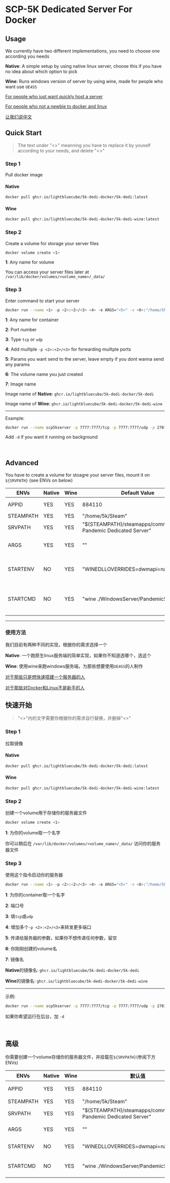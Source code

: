 # SCP-5K Dedicated Server For Docker

## Usage

We currently have two different implementations, you need to choose one according you needs

**Native**: A simple setup by using native linux server, choose this if you have no idea about which option to pick

**Wine**: Runs windows version of server by using wine, made for people who want use `UE4SS`

[For people who just want quickly host a server](#quick-start)

[For people who not a newbie to docker and linux](#advanced)

[让我们说中文](#使用方法)

## Quick Start

> The text under "<>" meanning you have to replace it by youself according to your needs, and delete "<>"

### Step 1

Pull docker image

#### Native

```bash
docker pull ghcr.io/lightbluecube/5k-dedi-docker/5k-dedi:latest
```
#### Wine

```bash
docker pull ghcr.io/lightbluecube/5k-dedi-docker/5k-dedi-wine:latest
```

### Step 2

Create a volume for storage your server files

```bash
docker volume create <1>
```

**1**: Any name for volume

You can access your server files later at `/var/lib/docker/volumes/<volume_name>/_data/`

### Step 3

Enter command to start your server

```bash
docker run --name <1> -p <2>:<2>/<3> <4> -e ARGS="<5>" -v <6>:"/home/5k/Steam/steamapps/common/SCP Pandemic Dedicated Server" <7>
```

**1**: Any name for container

**2**: Port number

**3**: Type `tcp` or `udp`

**4**: Add muiltple `-p <2>:<2>/<3>` for forwarding muiltple ports

**5**: Params you want send to the server, leave empty if you dont wanna send any params

**6**: The volume name you just created

**7**: Image name

Image name of **Native**: `ghcr.io/lightbluecube/5k-dedi-docker/5k-dedi`

Image name of **Wine**: `ghcr.io/lightbluecube/5k-dedi-docker/5k-dedi-wine`

----

Example:

```bash
docker run --name scp5kserver -p 7777:7777/tcp -p 7777:7777/udp -p 27015:27015/tcp -p 27015:27015/udp -e ARGS="M_Sewer_CanalPVP -maprotation=M_Sewer_CanalPVP" -v 5k_volume:"/home/5k/Steam/steamapps/common/SCP Pandemic Dedicated Server" ghcr.io/lightbluecube/5k-dedi-docker/5k-dedi
```

Add `-d` if you want it running on background

<br/>

## Advanced

You have to create a volume for stoagre your server files, mount it on `${SRVPATH}` (see ENVs on below)

| ENVs      	| Native 	| Wine 	| Default Value                                                 	| Description                                                                           	|
|-----------	|--------	|------	|---------------------------------------------------------------	|---------------------------------------------------------------------------------------	|
| APPID     	| YES    	| YES  	| 884110                                                        	| Game server's steam appid                                                             	|
| STEAMPATH 	| YES    	| YES  	| "/home/5k/Steam"                                              	| Steamcmd path                                                                         	|
| SRVPATH   	| YES    	| YES  	| "${STEAMPATH}/steamapps/common/SCP Pandemic Dedicated Server" 	| Game server path                                                                      	|
| ARGS      	| YES    	| YES  	| ""                                                            	| The params you want sent to the server                                                	|
| STARTENV  	| NO     	| YES  	| "WINEDLLOVERRIDES=dwmapi=native,builtin"                      	| Start environments, **modify may result in `UE4SS` not loading**                      	|
| STARTCMD  	| NO     	| YES  	| "wine ./WindowsServer/PandemicServer.exe"                     	| Start command, used to start the server, a modify example: `"wine ./StartServer.bat"` 	|

----

### 使用方法

我们目前有两种不同的实现，根据你的需求选择一个

**Native**: 一个跑原生linux服务端的简单实现，如果你不知道选哪个，选这个

**Wine**: 使用wine来跑windows服务端，为那些想要使用`UE4SS`的人制作

[对于那些只是想快速搭建一个服务器的人](#快速开始)

[对于那些对Docker和Linux不是新手的人](#高级)


## 快速开始

> "<>"内的文字需要你根据你的需求自行替换，并删掉"<>"

### Step 1

拉取镜像

#### Native

```bash
docker pull ghcr.io/lightbluecube/5k-dedi-docker/5k-dedi:latest
```
#### Wine

```bash
docker pull ghcr.io/lightbluecube/5k-dedi-docker/5k-dedi-wine:latest
```

### Step 2

创建一个volume用于存储你的服务器文件

```bash
docker volume create <1>
```

**1**: 为你的volume取一个名字

你可以稍后在 `/var/lib/docker/volumes/<volume_name>/_data/` 访问你的服务器文件

### Step 3

使用这个指令启动你的服务器

```bash
docker run --name <1> -p <2>:<2>/<3> <4> -e ARGS="<5>" -v <6>:"/home/5k/Steam/steamapps/common/SCP Pandemic Dedicated Server" <7>
```

**1**: 为你的container取一个名字

**2**: 端口号

**3**: 填`tcp`或`udp`

**4**: 增加多个`-p <2>:<2>/<3>`来转发更多端口

**5**: 传递给服务器的参数，如果你不想传递任何参数，留空

**6**: 你刚刚创建的volume名

**7**: 镜像名

**Native**的镜像名: `ghcr.io/lightbluecube/5k-dedi-docker/5k-dedi`

**Wine**的镜像名: `ghcr.io/lightbluecube/5k-dedi-docker/5k-dedi-wine`

----

示例:

```bash
docker run --name scp5kserver -p 7777:7777/tcp -p 7777:7777/udp -p 27015:27015/tcp -p 27015:27015/udp -e ARGS="M_Sewer_CanalPVP -maprotation=M_Sewer_CanalPVP" -v 5k_volume:"/home/5k/Steam/steamapps/common/SCP Pandemic Dedicated Server" ghcr.io/lightbluecube/5k-dedi-docker/5k-dedi
```

如果你希望运行在后台，加 `-d`

<br/>

## 高级

你需要创建一个volume存储你的服务器文件，并挂载在`${SRVPATH}`(参阅下方ENVs)

| ENVs      	| Native 	| Wine 	| 默认值                                                         	| 描述                                               	|
|-----------	|--------	|------	|---------------------------------------------------------------	|---------------------------------------------------	|
| APPID     	| YES    	| YES  	| 884110                                                        	| 游戏服务器的steam appid                             	|
| STEAMPATH 	| YES    	| YES  	| "/home/5k/Steam"                                              	| steamcmd的路径                                     	|
| SRVPATH   	| YES    	| YES  	| "${STEAMPATH}/steamapps/common/SCP Pandemic Dedicated Server" 	| 游戏服务器的路径                                     	|
| ARGS      	| YES    	| YES  	| ""                                                            	| 你想发给服务器的参数                                  	|
| STARTENV  	| NO     	| YES  	| "WINEDLLOVERRIDES=dwmapi=native,builtin"                      	| 环境变量，**修改可能会导致`UE4SS`不加载**              	|
| STARTCMD  	| NO     	| YES  	| "wine ./WindowsServer/PandemicServer.exe"                     	| 用于启动服务器的指令，修改例： `"wine ./StartServer.bat"` 	|
